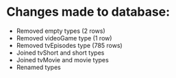 # Changes made to database:

- Removed empty types (2 rows)
- Removed videoGame type (1 row)
- Removed tvEpisodes type (785 rows)
- Joined tvShort and short types
- Joined tvMovie and movie types
- Renamed types